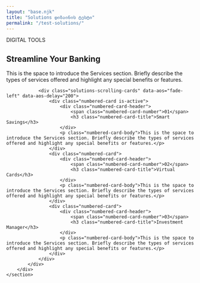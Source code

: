```yaml
---
layout: "base.njk"
title: "Solutions დიზაინის ტესტი"
permalink: "/test-solutions/"
---
```


<div class="solutions-theme-wrapper">
    <section class="page-section">
        <div class="container">
            <div class="solutions-grid">
                <div class="solutions-sticky-content" data-aos="fade-right">
                    <p class="solutions-subtitle">DIGITAL TOOLS</p>
                    <h2 class="solutions-title">Streamline Your Banking</h2>
                    <p class="solutions-description">This is the space to introduce the Services section. Briefly describe the types of services offered and highlight any special benefits or features.</p>
                </div>

                <div class="solutions-scrolling-cards" data-aos="fade-left" data-aos-delay="200">
                    <div class="numbered-card is-active">
                        <div class="numbered-card-header">
                            <span class="numbered-card-number">01</span>
                            <h3 class="numbered-card-title">Smart Savings</h3>
                        </div>
                        <p class="numbered-card-body">This is the space to introduce the Services section. Briefly describe the types of services offered and highlight any special benefits or features.</p>
                    </div>
                    <div class="numbered-card">
                        <div class="numbered-card-header">
                            <span class="numbered-card-number">02</span>
                            <h3 class="numbered-card-title">Virtual Cards</h3>
                        </div>
                        <p class="numbered-card-body">This is the space to introduce the Services section. Briefly describe the types of services offered and highlight any special benefits or features.</p>
                    </div>
                    <div class="numbered-card">
                        <div class="numbered-card-header">
                            <span class="numbered-card-number">03</span>
                            <h3 class="numbered-card-title">Investment Manager</h3>
                        </div>
                        <p class="numbered-card-body">This is the space to introduce the Services section. Briefly describe the types of services offered and highlight any special benefits or features.</p>
                    </div>
                </div>
            </div>
        </div>
    </section>
</div>
